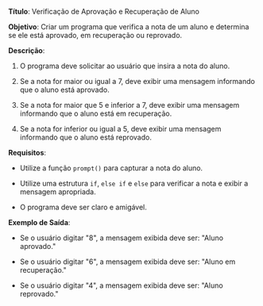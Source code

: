  

**Título**: Verificação de Aprovação e Recuperação de Aluno 

  

**Objetivo**: Criar um programa que verifica a nota de um aluno e determina se ele está aprovado, em recuperação ou reprovado. 

  

**Descrição**: 

1. O programa deve solicitar ao usuário que insira a nota do aluno. 

2. Se a nota for maior ou igual a 7, deve exibir uma mensagem informando que o aluno está aprovado. 

3. Se a nota for maior que 5 e inferior a 7, deve exibir uma mensagem informando que o aluno está em recuperação. 

4. Se a nota for inferior ou igual a 5, deve exibir uma mensagem informando que o aluno está reprovado. 

  

**Requisitos**: 

- Utilize a função `prompt()` para capturar a nota do aluno. 

- Utilize uma estrutura `if`, `else if` e `else` para verificar a nota e exibir a mensagem apropriada. 

- O programa deve ser claro e amigável. 

  

**Exemplo de Saída**: 

- Se o usuário digitar "8", a mensagem exibida deve ser: "Aluno aprovado." 

- Se o usuário digitar "6", a mensagem exibida deve ser: "Aluno em recuperação." 

- Se o usuário digitar "4", a mensagem exibida deve ser: "Aluno reprovado." 